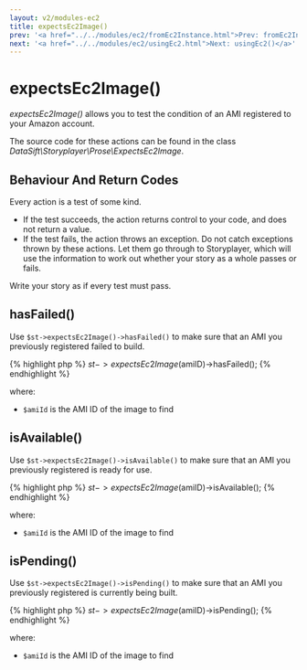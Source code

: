 ```yaml
---
layout: v2/modules-ec2
title: expectsEc2Image()
prev: '<a href="../../modules/ec2/fromEc2Instance.html">Prev: fromEc2Instance()</a>'
next: '<a href="../../modules/ec2/usingEc2.html">Next: usingEc2()</a>'
---
```


# expectsEc2Image()

_expectsEc2Image()_ allows you to test the condition of an AMI registered to your Amazon account.

The source code for these actions can be found in the class _DataSift\Storyplayer\Prose\ExpectsEc2Image_.

## Behaviour And Return Codes

Every action is a test of some kind.

* If the test succeeds, the action returns control to your code, and does not return a value.
* If the test fails, the action throws an exception. Do not catch exceptions thrown by these actions. Let them go through to Storyplayer, which will use the information to work out whether your story as a whole passes or fails.

Write your story as if every test must pass.

## hasFailed()

Use `$st->expectsEc2Image()->hasFailed()` to make sure that an AMI you previously registered failed to build.

{% highlight php %}
$st->expectsEc2Image($amiID)->hasFailed();
{% endhighlight %}

where:

* `$amiId` is the AMI ID of the image to find

## isAvailable()

Use `$st->expectsEc2Image()->isAvailable()` to make sure that an AMI you previously registered is ready for use.

{% highlight php %}
$st->expectsEc2Image($amiID)->isAvailable();
{% endhighlight %}

where:

* `$amiId` is the AMI ID of the image to find

## isPending()

Use `$st->expectsEc2Image()->isPending()` to make sure that an AMI you previously registered is currently being built.

{% highlight php %}
$st->expectsEc2Image($amiID)->isPending();
{% endhighlight %}

where:

* `$amiId` is the AMI ID of the image to find